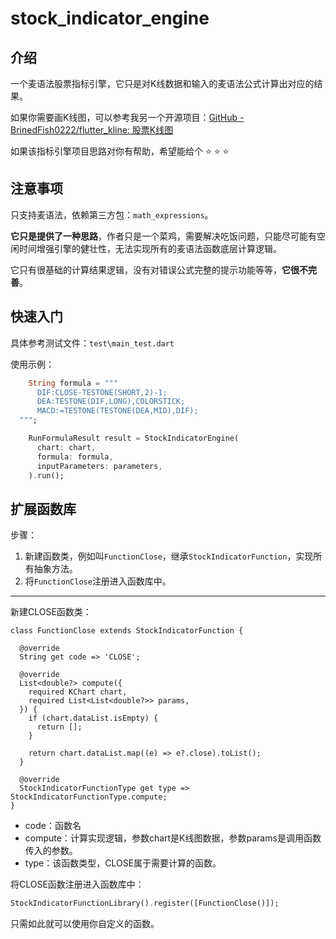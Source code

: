 # stock_indicator_engine

## 介绍

一个麦语法股票指标引擎，它只是对K线数据和输入的麦语法公式计算出对应的结果。

如果你需要画K线图，可以参考我另一个开源项目：[GitHub - BrinedFish0222/flutter_kline: 股票K线图](https://github.com/BrinedFish0222/flutter_kline)

如果该指标引擎项目思路对你有帮助，希望能给个 :star: :star: :star:



## 注意事项

只支持麦语法，依赖第三方包：`math_expressions`。

**它只是提供了一种思路**，作者只是一个菜鸡，需要解决吃饭问题，只能尽可能有空闲时间增强引擎的健壮性，无法实现所有的麦语法函数底层计算逻辑。

它只有很基础的计算结果逻辑，没有对错误公式完整的提示功能等等，**它很不完善**。



## 快速入门

具体参考测试文件：`test\main_test.dart`

使用示例：

```dart
    String formula = """
      DIF:CLOSE-TESTONE(SHORT,2)-1;
      DEA:TESTONE(DIF,LONG),COLORSTICK;
      MACD:=TESTONE(TESTONE(DEA,MID),DIF);
  """;

    RunFormulaResult result = StockIndicatorEngine(
      chart: chart,
      formula: formula,
      inputParameters: parameters,
    ).run();
```



## 扩展函数库

步骤：

1. 新建函数类，例如叫`FunctionClose`，继承`StockIndicatorFunction`，实现所有抽象方法。
2. 将`FunctionClose`注册进入函数库中。

---

新建CLOSE函数类：

```
class FunctionClose extends StockIndicatorFunction {

  @override
  String get code => 'CLOSE';

  @override
  List<double?> compute({
    required KChart chart,
    required List<List<double?>> params,
  }) {
    if (chart.dataList.isEmpty) {
      return [];
    }

    return chart.dataList.map((e) => e?.close).toList();
  }

  @override
  StockIndicatorFunctionType get type => StockIndicatorFunctionType.compute;
}
```

- code：函数名
- compute：计算实现逻辑，参数chart是K线图数据，参数params是调用函数传入的参数。
- type：该函数类型，CLOSE属于需要计算的函数。



将CLOSE函数注册进入函数库中：

```dart
StockIndicatorFunctionLibrary().register([FunctionClose()]);
```



只需如此就可以使用你自定义的函数。









